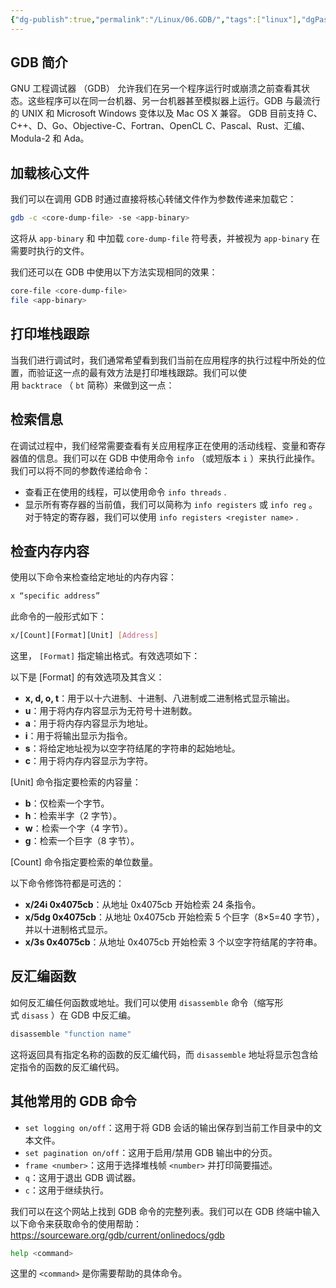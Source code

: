 ```yaml
---
{"dg-publish":true,"permalink":"/Linux/06.GDB/","tags":["linux"],"dgPassFrontmatter":true}
---
```




## GDB 简介

GNU 工程调试器 （GDB） 允许我们在另一个程序运行时或崩溃之前查看其状态。这些程序可以在同一台机器、另一台机器甚至模拟器上运行。GDB 与最流行的 UNIX 和 Microsoft Windows 变体以及 Mac OS X 兼容。 GDB 目前支持 C、C++、D、Go、Objective-C、Fortran、OpenCL C、Pascal、Rust、汇编、Modula-2 和 Ada。

## 加载核心文件

我们可以在调用 GDB 时通过直接将核心转储文件作为参数传递来加载它：

```bash
gdb -c <core-dump-file> -se <app-binary>
```

这将从 `app-binary` 和 中加载 `core-dump-file` 符号表，并被视为 `app-binary` 在需要时执行的文件。

我们还可以在 GDB 中使用以下方法实现相同的效果：

```bash
core-file <core-dump-file>
file <app-binary>
```

## 打印堆栈跟踪

当我们进行调试时，我们通常希望看到我们当前在应用程序的执行过程中所处的位置，而验证这一点的最有效方法是打印堆栈跟踪。我们可以使用 `backtrace` （ `bt` 简称）来做到这一点：

## 检索信息

在调试过程中，我们经常需要查看有关应用程序正在使用的活动线程、变量和寄存器值的信息。我们可以在 GDB 中使用命令 `info` （或短版本 `i` ）来执行此操作。我们可以将不同的参数传递给命令：

- 查看正在使用的线程，可以使用命令 `info threads` .
- 显示所有寄存器的当前值，我们可以简称为 `info registers` 或 `info reg` 。对于特定的寄存器，我们可以使用 `info registers <register name>` .

## 检查内存内容

使用以下命令来检查给定地址的内存内容：

```bash
x “specific address”
```

此命令的一般形式如下：

```bash
x/[Count][Format][Unit] [Address]
```

这里， `[Format]` 指定输出格式。有效选项如下：

以下是 [Format] 的有效选项及其含义：

- **x, d, o, t**：用于以十六进制、十进制、八进制或二进制格式显示输出。
- **u**：用于将内存内容显示为无符号十进制数。
- **a**：用于将内存内容显示为地址。
- **i**：用于将输出显示为指令。
- **s**：将给定地址视为以空字符结尾的字符串的起始地址。
- **c**：用于将内存内容显示为字符。

[Unit] 命令指定要检索的内容量：

- **b**：仅检索一个字节。
- **h**：检索半字（2 字节）。
- **w**：检索一个字（4 字节）。
- **g**：检索一个巨字（8 字节）。

[Count] 命令指定要检索的单位数量。

以下命令修饰符都是可选的：

- **x/24i 0x4075cb**：从地址 0x4075cb 开始检索 24 条指令。
- **x/5dg 0x4075cb**：从地址 0x4075cb 开始检索 5 个巨字（8×5=40 字节），并以十进制格式显示。
- **x/3s 0x4075cb**：从地址 0x4075cb 开始检索 3 个以空字符结尾的字符串。

## 反汇编函数

如何反汇编任何函数或地址。我们可以使用 `disassemble` 命令（缩写形式 `disass` ）在 GDB 中反汇编。

```bash
disassemble "function name"
```

这将返回具有指定名称的函数的反汇编代码，而 `disassemble` 地址将显示包含给定指令的函数的反汇编代码。

## 其他常用的 GDB 命令

- `set logging on/off`：这用于将 GDB 会话的输出保存到当前工作目录中的文本文件。
- `set pagination on/off`：这用于启用/禁用 GDB 输出中的分页。
- `frame <number>`：这用于选择堆栈帧 `<number>` 并打印简要描述。
- `q`：这用于退出 GDB 调试器。
- `c`：这用于继续执行。

我们可以在这个网站上找到 GDB 命令的完整列表。我们可以在 GDB 终端中输入以下命令来获取命令的使用帮助：
https://sourceware.org/gdb/current/onlinedocs/gdb

```bash
help <command>
```

这里的 `<command>` 是你需要帮助的具体命令。
